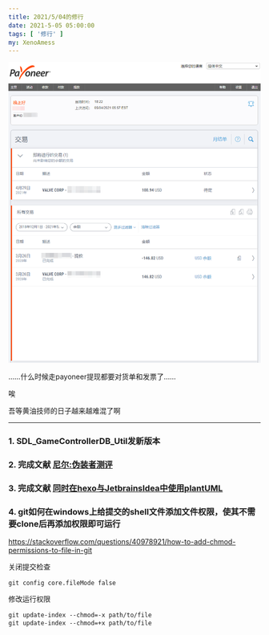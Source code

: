 ```yaml
---
title: 2021/5/04的修行
date: 2021-5-05 05:00:00
tags: [ '修行' ]
my: XenoAmess
---
```


![黄油技师](/resources/20210504修行/黄油技师.png)

……什么时候走payoneer提现都要对货单和发票了……

唉

吾等黄油技师的日子越来越难混了啊

---

### 1. SDL_GameControllerDB_Util发新版本

### 2. 完成文献 [尼尔:伪装者测评](/2021/05/05/20210504尼尔_伪装者测评)

### 3. 完成文献 [同时在hexo与JetbrainsIdea中使用plantUML](/2021/05/05/20210504同时在hexo与JetbrainsIdea中使用plantUML)

### 4. git如何在windows上给提交的shell文件添加文件权限，使其不需要clone后再添加权限即可运行

https://stackoverflow.com/questions/40978921/how-to-add-chmod-permissions-to-file-in-git

关闭提交检查
```shell
git config core.fileMode false
```

修改运行权限
```shell
git update-index --chmod=-x path/to/file
git update-index --chmod=+x path/to/file
```